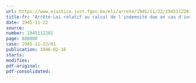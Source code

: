 ```yaml
---
url: https://www.ejustice.just.fgov.be/eli/arrete/1945/11/22/1945112201/justel
title-fr: "Arrêté-Loi relatif au calcul de l'indemnité due en cas d'incapacité temporaire résultant d'accidents du travail dans les entreprises visées au § 9 de l'article 6 de la loi sur la réparation des dommages résultant des accidents du travail"
date: 1945-11-22
source:
number: 1945112201
page: 888888
case: 1945-11-22/01
publication: 1946-02-16
starts:
modifies:
pdf-original:
pdf-consolidated:
---
```


